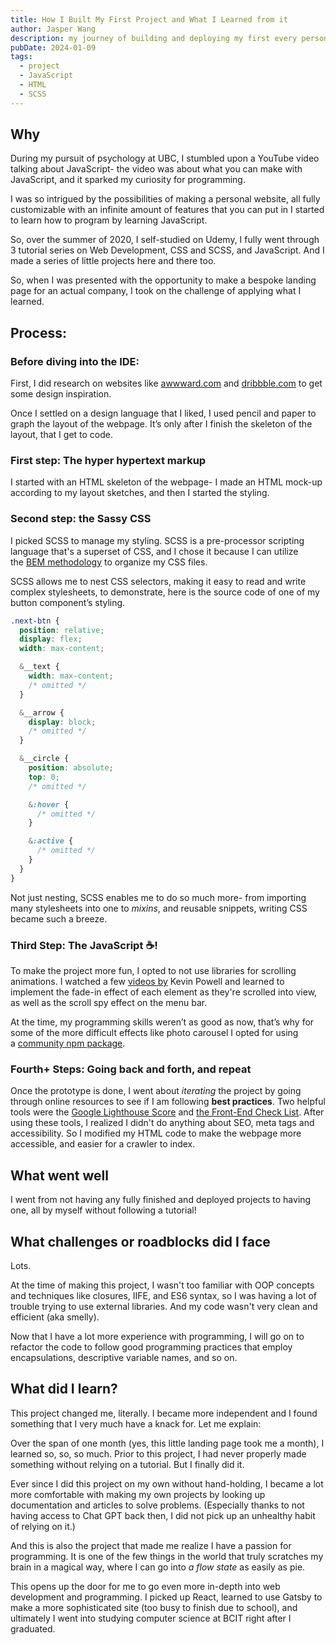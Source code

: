 ```yaml
---
title: How I Built My First Project and What I Learned from it
author: Jasper Wang
description: my journey of building and deploying my first every personal project
pubDate: 2024-01-09
tags:
  - project
  - JavaScript
  - HTML
  - SCSS
---
```


## Why

During my pursuit of psychology at UBC, I stumbled upon a YouTube video talking about JavaScript- the video was about what you can make with JavaScript, and it sparked my curiosity for programming.

I was so intrigued by the possibilities of making a personal website, all fully customizable with an infinite amount of features that you can put in I started to learn how to program by learning JavaScript.

So, over the summer of 2020, I self-studied on Udemy, I fully went through 3 tutorial series on Web Development, CSS and SCSS, and JavaScript. And I made a series of little projects here and there too.

So, when I was presented with the opportunity to make a bespoke landing page for an actual company, I took on the challenge of applying what I learned.

## Process:

### Before diving into the IDE:

First, I did research on websites like [awwward.com](http://awwward.com/) and [dribbble.com](http://dribbble.com/) to get some design inspiration.

Once I settled on a design language that I liked, I used pencil and paper to graph the layout of the webpage. It’s only after I finish the skeleton of the layout, that I get to code.

### First step: The hyper hypertext markup

I started with an HTML skeleton of the webpage- I made an HTML mock-up according to my layout sketches, and then I started the styling.

### Second step: the Sassy CSS

I picked SCSS to manage my styling. SCSS is a pre-processor scripting language that's a superset of CSS, and I chose it because I can utilize the [BEM methodology](https://getbem.com/) to organize my CSS files.

SCSS allows me to nest CSS selectors, making it easy to read and write complex stylesheets, to demonstrate, here is the source code of one of my button component’s styling.

```scss
.next-btn {
  position: relative;
  display: flex;
  width: max-content;

  &__text {
    width: max-content;
    /* omitted */
  }

  &__arrow {
    display: block;
    /* omitted */
  }

  &__circle {
    position: absolute;
    top: 0;
    /* omitted */

    &:hover {
      /* omitted */
    }

    &:active {
      /* omitted */
    }
  }
}
```

Not just nesting, SCSS enables me to do so much more- from importing many stylesheets into one to *mixins*, and reusable snippets, writing CSS became such a breeze.

### Third Step: The JavaScript ☕️!

To make the project more fun, I opted to not use libraries for scrolling animations. I watched a few [videos by](https://www.youtube.com/watch?v=T8EYosX4NOo) Kevin Powell and learned to implement the fade-in effect of each element as they're scrolled into view, as well as the scroll spy effect on the menu bar.

At the time, my programming skills weren’t as good as now, that’s why for some of the more difficult effects like photo carousel I opted for using a [community npm package](https://github.com/ganlanyuan/tiny-slider).

### Fourth+ Steps: Going back and forth, and repeat

Once the prototype is done, I went about _iterating_ the project by going through online resources to see if I am following **best practices**. Two helpful tools were the [Google Lighthouse Score](https://developer.chrome.com/docs/lighthouse/performance/performance-scoring) and [the Front-End Check List](https://frontendchecklist.io). After using these tools, I realized I didn't do anything about SEO, meta tags and accessibility. So I modified my HTML code to make the webpage more accessible, and easier for a crawler to index.

## What went well

I went from not having any fully finished and deployed projects to having one, all by myself without following a tutorial!

## What challenges or roadblocks did I face

Lots.

At the time of making this project, I wasn't too familiar with OOP concepts and techniques like closures, IIFE, and ES6 syntax, so I was having a lot of trouble trying to use external libraries. And my code wasn't very clean and efficient (aka smelly).

Now that I have a lot more experience with programming, I will go on to refactor the code to follow good programming practices that employ encapsulations, descriptive variable names, and so on.

## What did I learn?

This project changed me, literally. I became more independent and I found something that I very much have a knack for. Let me explain:

Over the span of one month (yes, this little landing page took me a month), I learned so, so, so much. Prior to this project, I had never properly made something without relying on a tutorial. But I finally did it.

Ever since I did this project on my own without hand-holding, I became a lot more comfortable with making my own projects by looking up documentation and articles to solve problems. (Especially thanks to not having access to Chat GPT back then, I did not pick up an unhealthy habit of relying on it.)

And this is also the project that made me realize I have a passion for programming. It is one of the few things in the world that truly scratches my brain in a magical way, where I can go into *a flow state* as easily as pie.

This opens up the door for me to go even more in-depth into web development and programming. I picked up React, learned to use Gatsby to make a more sophisticated site (too busy to finish due to school), and ultimately I went into studying computer science at BCIT right after I graduated.
